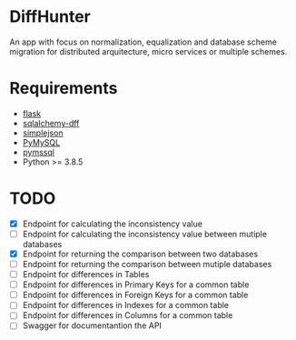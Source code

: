 # DiffHunter

An app with focus on normalization, equalization and database scheme migration for distributed arquitecture, micro services or multiple schemes.

# Requirements
- [flask](https://github.com/pallets/flask)
- [sqlalchemy-dff](https://github.com/gianchub/sqlalchemy-diff)
- [simplejson](https://pypi.org/project/simplejson/)
- [PyMySQL](https://pypi.org/project/PyMySQL/)
- [pymssql](https://pypi.org/project/pymssql/)
- Python >= 3.8.5


# TODO

- [x] Endpoint for calculating the inconsistency value
- [ ] Endpoint for calculating the inconsistency value between mutiple databases
- [x] Endpoint for returning the comparison between two databases
- [ ] Endpoint for returning the comparison between mutiple databases
- [ ] Endpoint for differences in Tables
- [ ] Endpoint for differences in Primary Keys for a common table
- [ ] Endpoint for differences in Foreign Keys for a common table
- [ ] Endpoint for differences in Indexes for a common table
- [ ] Endpoint for differences in Columns for a common table
- [ ] Swagger for documentantion the API
